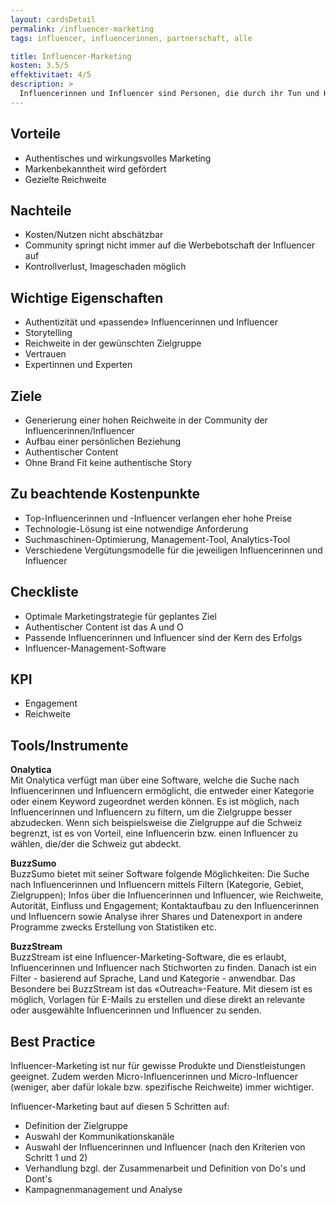 ```yaml
---
layout: cardsDetail
permalink: /influencer-marketing
tags: influencer, influencerinnen, partnerschaft, alle

title: Influencer-Marketing
kosten: 3.5/5
effektivitaet: 4/5
description: >
  Influencerinnen und Influencer sind Personen, die durch ihr Tun und Handeln in sozialen Medien andere Userinnen und User beeinflussen. Sie verbreiten über ihre Kommunikationskanäle auch Werbebotschaften für Unternehmen. Diese Marketingmassnahme basiert auf der Zusammenarbeit von Unternehmen und Influencerinnen/Influencern. Sie wird hauptsächlich für die Vermarktung eines Produkts und die Steigerung seines Bekanntheitsgrads eingesetzt.
---
```


## Vorteile

- Authentisches und wirkungsvolles Marketing
- Markenbekanntheit wird gefördert
- Gezielte Reichweite

## Nachteile

- Kosten/Nutzen nicht abschätzbar
- Community springt nicht immer auf die Werbebotschaft der Influencer auf
- Kontrollverlust, Imageschaden möglich

## Wichtige Eigenschaften

- Authentizität und «passende» Influencerinnen und Influencer
- Storytelling
- Reichweite in der gewünschten Zielgruppe
- Vertrauen
- Expertinnen und Experten

## Ziele

- Generierung einer hohen Reichweite in der Community der Influencerinnen/Influencer
- Aufbau einer persönlichen Beziehung
- Authentischer Content
- Ohne Brand Fit keine authentische Story

## Zu beachtende Kostenpunkte

- Top-Influencerinnen und -Influencer verlangen eher hohe Preise
- Technologie-Lösung ist eine notwendige Anforderung
- Suchmaschinen-Optimierung, Management-Tool, Analytics-Tool
- Verschiedene Vergütungsmodelle für die jeweiligen Influencerinnen und Influencer

## Checkliste

- Optimale Marketingstrategie für geplantes Ziel
- Authentischer Content ist das A und O
- Passende Influencerinnen und Influencer sind der Kern des Erfolgs
- Influencer-Management-Software

## KPI

- Engagement
- Reichweite

## Tools/Instrumente

**Onalytica**  
Mit Onalytica verfügt man über eine Software, welche die Suche nach Influencerinnen und Influencern ermöglicht, die entweder einer Kategorie oder einem Keyword zugeordnet werden können. Es ist möglich, nach Influencerinnen und Influencern zu filtern, um die Zielgruppe besser abzudecken. Wenn sich beispielsweise die Zielgruppe auf die Schweiz begrenzt, ist es von Vorteil, eine Influencerin bzw. einen Influencer zu wählen, die/der die Schweiz gut abdeckt.

**BuzzSumo**  
BuzzSumo bietet mit seiner Software folgende Möglichkeiten: Die Suche nach Influencerinnen und Influencern mittels Filtern (Kategorie, Gebiet, Zielgruppen); Infos über die Influencerinnen und Influencer, wie Reichweite, Autorität, Einfluss und Engagement; Kontaktaufbau zu den Influencerinnen und Influencern sowie Analyse ihrer Shares und Datenexport in andere Programme zwecks Erstellung von Statistiken etc.

**BuzzStream**  
BuzzStream ist eine Influencer-Marketing-Software, die es erlaubt, Influencerinnen und Influencer nach Stichworten zu finden. Danach ist ein Filter - basierend auf Sprache, Land und Kategorie - anwendbar. Das Besondere bei BuzzStream ist das «Outreach»-Feature. Mit diesem ist es möglich, Vorlagen für E-Mails zu erstellen und diese direkt an relevante oder ausgewählte Influencerinnen und Influencer zu senden.

## Best Practice

Influencer-Marketing ist nur für gewisse Produkte und Dienstleistungen geeignet. Zudem werden Micro-Influencerinnen und Micro-Influencer (weniger, aber dafür lokale bzw. spezifische Reichweite) immer wichtiger.

Influencer-Marketing baut auf diesen 5 Schritten auf:

- Definition der Zielgruppe
- Auswahl der Kommunikationskanäle
- Auswahl der Influencerinnen und Influencer (nach den Kriterien von Schritt 1 und 2)
- Verhandlung bzgl. der Zusammenarbeit und Definition von Do's und Dont's
- Kampagnenmanagement und Analyse
